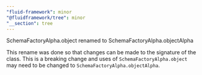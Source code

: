 ```yaml
---
"fluid-framework": minor
"@fluidframework/tree": minor
"__section": tree
---
```

SchemaFactoryAlpha.object renamed to SchemaFactoryAlpha.objectAlpha

This rename was done so that changes can be made to the signature of the class.
This is a breaking change and uses of `SchemaFactoryAlpha.object` may need to be changed to `SchemaFactoryAlpha.objectAlpha`.
